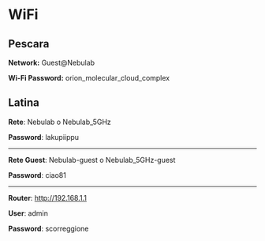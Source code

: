 # WiFi

## Pescara

**Network:** Guest@Nebulab

**Wi-Fi Password:** orion_molecular_cloud_complex

## Latina

**Rete**: Nebulab o Nebulab_5GHz

**Password**: lakupiippu

***

**Rete Guest**: Nebulab-guest o Nebulab_5GHz-guest

**Password**: ciao81

***

**Router**: http://192.168.1.1

**User**: admin

**Password**: scorreggione
